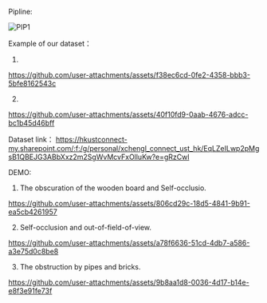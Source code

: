 


Pipline:


![PIP1](https://github.com/user-attachments/assets/08c763ac-b66b-4c91-8cbb-dcc911e9ad3a)



Example of our dataset：


1.

https://github.com/user-attachments/assets/f38ec6cd-0fe2-4358-bbb3-5bfe8162543c


2.


https://github.com/user-attachments/assets/40f10fd9-0aab-4676-adcc-bc1b45d46bff


Dataset link： https://hkustconnect-my.sharepoint.com/:f:/g/personal/xchengl_connect_ust_hk/EqLZeILwp2pMgsB1QBEJG3ABbXxz2m2SgWvMcvFxOlluKw?e=gRzCwl



DEMO:
1. The obscuration of the wooden board and Self-occlusio.


https://github.com/user-attachments/assets/806cd29c-18d5-4841-9b91-ea5cb4261957



2. Self-occlusion and out-of-field-of-view.




https://github.com/user-attachments/assets/a78f6636-51cd-4db7-a586-a3e75d0c8be8





3. The obstruction by pipes and bricks.



https://github.com/user-attachments/assets/9b8aa1d8-0036-4d17-b14e-e8f3e91fe73f



